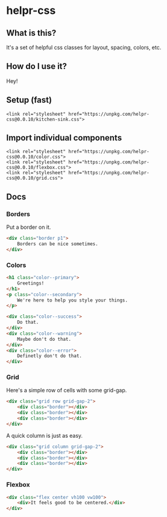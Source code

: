 # helpr-css

## What is this?
It's a set of helpful css classes for layout, spacing, colors, etc.

## How do I use it?
<div class="p2 mb2 align-center justify-center shadow--4 color--primary">
    Hey!
</div>

## Setup (fast)
```
<link rel="stylesheet" href="https://unpkg.com/helpr-css@0.0.10/kitchen-sink.css">
```

## Import individual components
```
<link rel="stylesheet" href="https://unpkg.com/helpr-css@0.0.10/color.css">
<link rel="stylesheet" href="https://unpkg.com/helpr-css@0.0.10/flexbox.css">
<link rel="stylesheet" href="https://unpkg.com/helpr-css@0.0.10/grid.css">
```

## Docs

### Borders
Put a border on it.
```html
<div class="border p1">
    Borders can be nice sometimes.
</div>
```

### Colors
```html
<h1 class="color--primary">
    Greetings!
</h1>
<p class="color--secondary">
    We're here to help you style your things.
</p>

<div class="color--success">
    Do that.
</div>
<div class="color--warning">
    Maybe don't do that.
</div>
<div class="color--error">
    Definetly don't do that.
</div>
```

### Grid
Here's a simple row of cells with some grid-gap.
```html
<div class="grid row grid-gap-2">
    <div class="border"></div>
    <div class="border"></div>
    <div class="border"></div>
</div>
```

A quick column is just as easy.
```html
<div class="grid column grid-gap-2">
    <div class="border"></div>
    <div class="border"></div>
    <div class="border"></div>
</div>
```

### Flexbox

```html
<div class="flex center vh100 vw100">
    <div>It feels good to be centered.</div>
</div>
```
